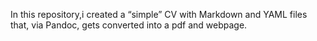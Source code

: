 In this repository,i created a “simple” CV with Markdown and YAML files that, via Pandoc, gets converted into a pdf and webpage.
